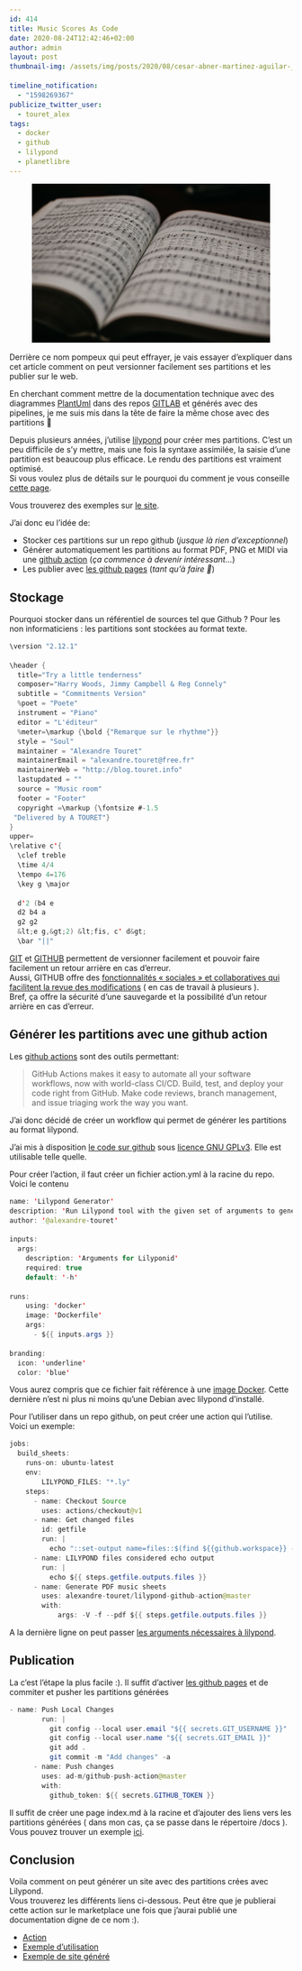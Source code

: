 ```yaml
---
id: 414
title: Music Scores As Code
date: 2020-08-24T12:42:46+02:00
author: admin
layout: post
thumbnail-img: /assets/img/posts/2020/08/cesar-abner-martinez-aguilar-_lmekwwtiwy-unsplash.jpg

timeline_notification:
  - "1598269367"
publicize_twitter_user:
  - touret_alex
tags:
  - docker
  - github
  - lilypond
  - planetlibre
---
```

<figure class="wp-block-image size-large"><img src="/assets/img/posts/2020/08/cesar-abner-martinez-aguilar-_lmekwwtiwy-unsplash.jpg?w=1024" alt="" class="wp-image-428" /></figure> 



Derrière ce nom pompeux qui peut effrayer, je vais essayer d&rsquo;expliquer dans cet article comment on peut versionner facilement ses partitions et les publier sur le web.

En cherchant comment mettre de la documentation technique avec des diagrammes [PlantUml](https://plantuml.com/) dans des repos [GITLAB](https://about.gitlab.com/) et générés avec des pipelines, je me suis mis dans la tête de faire la même chose avec des partitions 🙂  
  
Depuis plusieurs années, j&rsquo;utilise [lilypond](https://lilypond.org/) pour créer mes partitions. C&rsquo;est un peu difficile de s&rsquo;y mettre, mais une fois la syntaxe assimilée, la saisie d&rsquo;une partition est beaucoup plus efficace. Le rendu des partitions est vraiment optimisé.  
Si vous voulez plus de détails sur le pourquoi du comment je vous conseille [cette page](https://lilypond.org/doc/v2.19/Documentation/essay-big-page).

Vous trouverez des exemples sur [le site](https://lilypond.org/text-input.fr.html).  
  
J&rsquo;ai donc eu l&rsquo;idée de:

  * Stocker ces partitions sur un repo github (_jusque là rien d&rsquo;exceptionnel_)
  * Générer automatiquement les partitions au format PDF, PNG et MIDI via une [github action](https://github.com/features/actions) (_ça commence à devenir intéressant&#8230;_)
  * Les publier avec [les github pages](https://pages.github.com/) (_tant qu&rsquo;à faire 🙂_)

## Stockage

Pourquoi stocker dans un référentiel de sources tel que Github ? Pour les non informaticiens : les partitions sont stockées au format texte. 

```java
\version "2.12.1"

\header {
  title="Try a little tenderness"
  composer="Harry Woods, Jimmy Campbell & Reg Connely"
  subtitle = "Commitments Version"
  %poet = "Poete"
  instrument = "Piano"
  editor = "L'éditeur"
  %meter=\markup {\bold {"Remarque sur le rhythme"}}
  style = "Soul"
  maintainer = "Alexandre Touret"
  maintainerEmail = "alexandre.touret@free.fr"
  maintainerWeb = "http://blog.touret.info"     
  lastupdated = ""
  source = "Music room"
  footer = "Footer"
  copyright =\markup {\fontsize #-1.5
 "Delivered by A TOURET"}
}
upper=
\relative c'{
  \clef treble
  \time 4/4
  \tempo 4=176
  \key g \major
  
  d'2 (b4 e
  d2 b4 a 
  g2 g2 
  &lt;e g,&gt;2) &lt;fis, c' d&gt; 
  \bar "||"

```


[GIT](https://git-scm.com/) et [GITHUB](https://github.com) permettent de versionner facilement et pouvoir faire facilement un retour arrière en cas d&rsquo;erreur.  
Aussi, GITHUB offre des [fonctionnalités « sociales » et collaboratives qui facilitent la revue des modifications](https://docs.github.com/en/github/collaborating-with-issues-and-pull-requests/about-pull-requests) ( en cas de travail à plusieurs ).  
Bref, ça offre la sécurité d&rsquo;une sauvegarde et la possibilité d&rsquo;un retour arrière en cas d&rsquo;erreur.  


## Générer les partitions avec une github action

Les [github actions](https://github.com/features/actions) sont des outils permettant:

<blockquote class="wp-block-quote">
  <p>
    GitHub Actions makes it easy to automate all your software workflows, now with world-class CI/CD. Build, test, and deploy your code right from GitHub. Make code reviews, branch management, and issue triaging work the way you want.
  </p>
</blockquote>

J&rsquo;ai donc décidé de créer un workflow qui permet de générer les partitions au format lilypond.

J&rsquo;ai mis à disposition [le code sur github](https://github.com/alexandre-touret/lilypond-github-action) sous [licence GNU GPLv3](https://www.gnu.org/licenses/gpl-3.0.en.html). Elle est utilisable telle quelle.

Pour créer l&rsquo;action, il faut créer un fichier action.yml à la racine du repo. Voici le contenu

```java
name: 'Lilypond Generator'
description: 'Run Lilypond tool with the given set of arguments to generate music sheets'
author: '@alexandre-touret'

inputs:
  args:
    description: 'Arguments for Lilyponid'
    required: true
    default: '-h'

runs:
    using: 'docker'
    image: 'Dockerfile'
    args:
      - ${{ inputs.args }}

branding:
  icon: 'underline'
  color: 'blue'
```


Vous aurez compris que ce fichier fait référence à une [image Docker](https://github.com/alexandre-touret/lilypond-github-action/blob/master/Dockerfile). Cette dernière n&rsquo;est ni plus ni moins qu&rsquo;une Debian avec lilypond d&rsquo;installé.  
  
Pour l&rsquo;utiliser dans un repo github, on peut créer une action qui l&rsquo;utilise. Voici un exemple:

```java
jobs:
  build_sheets:
    runs-on: ubuntu-latest
    env:
        LILYPOND_FILES: "*.ly"
    steps:
      - name: Checkout Source 
        uses: actions/checkout@v1
      - name: Get changed files
        id: getfile
        run: |
          echo "::set-output name=files::$(find ${{github.workspace}} -name "${{ env.LILYPOND_FILES }}" -printf "%P\n" | xargs)"
      - name: LILYPOND files considered echo output
        run: |
          echo ${{ steps.getfile.outputs.files }}
      - name: Generate PDF music sheets
        uses: alexandre-touret/lilypond-github-action@master
        with:
            args: -V -f --pdf ${{ steps.getfile.outputs.files }}
```


A la dernière ligne on peut passer [les arguments nécessaires à lilypond](http://lilypond.org/doc/v2.18/Documentation/usage/command_002dline-usage).

## Publication

La c&rsquo;est l&rsquo;étape la plus facile :). Il suffit d&rsquo;activer [les github pages](https://pages.github.com/) et de commiter et pusher les partitions générées

```java
- name: Push Local Changes
        run: |
          git config --local user.email "${{ secrets.GIT_USERNAME }}"
          git config --local user.name "${{ secrets.GIT_EMAIL }}"
          git add .
          git commit -m "Add changes" -a
      - name: Push changes
        uses: ad-m/github-push-action@master
        with:
          github_token: ${{ secrets.GITHUB_TOKEN }}
```


Il suffit de créer une page index.md à la racine et d&rsquo;ajouter des liens vers les partitions générées ( dans mon cas, ça se passe dans le répertoire /docs ).  
Vous pouvez trouver un exemple [ici](https://alexandre-touret.github.io/piano-sheets-as-code/).

## Conclusion

Voila comment on peut générer un site avec des partitions crées avec Lilypond.  
Vous trouverez les différents liens ci-dessous. Peut être que je publierai cette action sur le marketplace une fois que j&rsquo;aurai publié une documentation digne de ce nom :).  


  * [Action](https://github.com/alexandre-touret/lilypond-github-action)
  * [Exemple d&rsquo;utilisation](https://github.com/alexandre-touret/piano-sheets-as-code)
  * [Exemple de site généré](https://alexandre-touret.github.io/piano-sheets-as-code/)